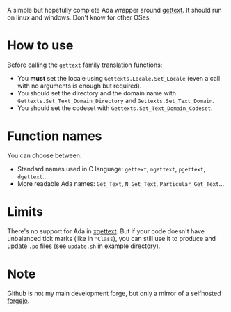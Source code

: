 A simple but hopefully complete Ada wrapper around
[gettext](https://www.gnu.org/software/gettext/). It should run on linux and
windows. Don't know for other OSes.

# How to use

Before calling the `gettext` family translation functions:

- You **must** set the locale using `Gettexts.Locale.Set_Locale` (even a call
  with no arguments is enough but required).
- You should set the directory and the domain name with
  `Gettexts.Set_Text_Domain_Directory` and `Gettexts.Set_Text_Domain`.
- You should set the codeset with `Gettexts.Set_Text_Domain_Codeset`.

# Function names

You can choose between:

- Standard names used in C language: `gettext`, `ngettext`, `pgettext`, `dgettext`…
- More readable Ada names: `Get_Text`, `N_Get_Text`, `Particular_Get_Text`…

# Limits

There's no support for Ada in
[xgettext](https://www.gnu.org/software/gettext/manual/html_node/xgettext-Invocation.html).
But if your code doesn't have unbalanced tick marks (like in `'Class`), you
can still use it to produce and update `.po` files (see `update.sh` in example
directory).

# Note

Github is not my main development forge, but only a mirror of a
selfhosted [forgejo](https://forgejo.org/).
